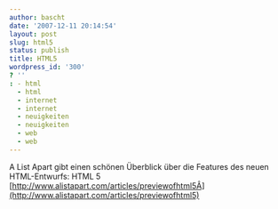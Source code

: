 ```yaml
---
author: bascht
date: '2007-12-11 20:14:54'
layout: post
slug: html5
status: publish
title: HTML5
wordpress_id: '300'
? ''
: - html
  - html
  - internet
  - internet
  - neuigkeiten
  - neuigkeiten
  - web
  - web
---
```


A List Apart gibt einen schönen Überblick über die Features des
neuen HTML-Entwurfs: HTML 5
[http://www.alistapart.com/articles/previewofhtml5Â](http://www.alistapart.com/articles/previewofhtml5)


